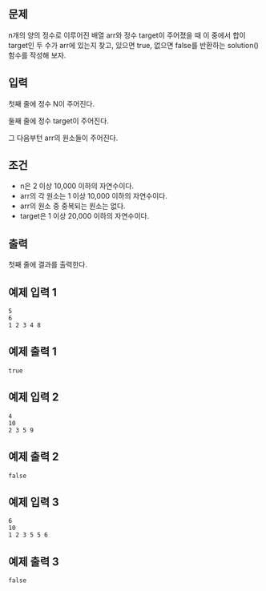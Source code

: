 ## 문제

n개의 양의 정수로 이루어진 배열 arr와 정수 target이 주어졌을 때 이 중에서 합이 target인 두 수가 arr에 있는지 찾고, 있으면 true, 없으면 false를 반환하는 solution()함수를 작성해 보자.

## 입력

첫째 줄에 정수 N이 주어진다.

둘째 줄에 정수 target이 주어진다.

그 다음부턴 arr의 원소들이 주어진다.

## 조건

- n은 2 이상 10,000 이하의 자연수이다.
- arr의 각 원소는 1 이상 10,000 이하의 자연수이다.
- arr의 원소 중 중복되는 원소는 없다.
- target은 1 이상 20,000 이하의 자연수이다.

## 출력

첫째 줄에 결과를 출력한다.

## 예제 입력 1

```
5
6
1 2 3 4 8
```

## 예제 출력 1

```
true
```

## 예제 입력 2

```
4
10
2 3 5 9
```

## 예제 출력 2

```
false
```

## 예제 입력 3

```
6
10
1 2 3 5 5 6
```

## 예제 출력 3

```
false
```
